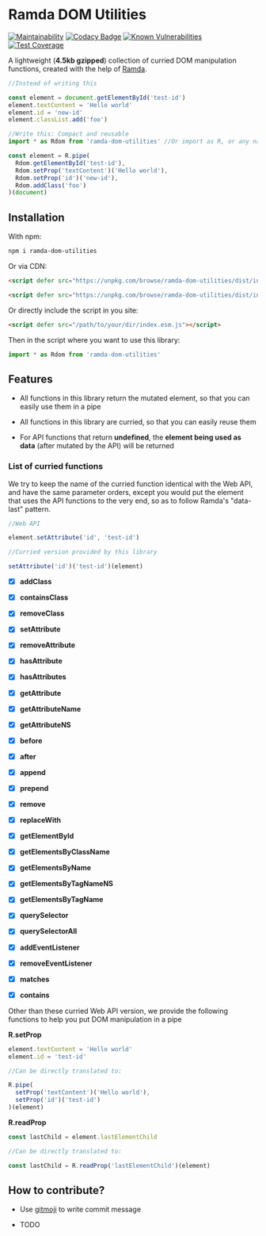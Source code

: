 # Ramda DOM Utilities

[![Maintainability](https://api.codeclimate.com/v1/badges/09d6cd7166295e953d9b/maintainability)](https://codeclimate.com/github/winston0410/ramda-dom-utilities/maintainability) [![Codacy Badge](https://app.codacy.com/project/badge/Grade/0177a95320534809b107fa55ca567cf6)](https://www.codacy.com/manual/winston0410/ramda-dom-utilities?utm_source=github.com&utm_medium=referral&utm_content=winston0410/ramda-dom-utilities&utm_campaign=Badge_Grade) [![Known Vulnerabilities](https://snyk.io/test/github/winston0410/ramda-dom-utilities/badge.svg?targetFile=package.json)](https://snyk.io/test/github/winston0410/ramda-dom-utilities?targetFile=package.json) [![Test Coverage](https://api.codeclimate.com/v1/badges/09d6cd7166295e953d9b/test_coverage)](https://codeclimate.com/github/winston0410/ramda-dom-utilities/test_coverage)

A lightweight (**4.5kb gzipped**) collection of curried DOM manipulation functions, created with the help of [Ramda](https://ramdajs.com/).

```javascript
//Instead of writing this

const element = document.getElementById('test-id')
element.textContent = 'Hello world'
element.id = 'new-id'
element.classList.add('foo')

//Write this: Compact and reusable
import * as Rdom from 'ramda-dom-utilities' //Or import as R, or any name you like

const element = R.pipe(
  Rdom.getElementById('test-id'),
  Rdom.setProp('textContent')('Hello world'),
  Rdom.setProp('id')('new-id'),
  Rdom.addClass('foo')
)(document)
```

## Installation

With npm:

```bash
npm i ramda-dom-utilities
```

Or via CDN:

```html
<script defer src="https://unpkg.com/browse/ramda-dom-utilities/dist/index.esm.js"></script>

<script defer src="https://unpkg.com/browse/ramda-dom-utilities/dist/index.cjs.js"></script>
```

Or directly include the script in you site:

```html
<script defer src="/path/to/your/dir/index.esm.js"></script>

```

Then in the script where you want to use this library:

```javascript
import * as Rdom from 'ramda-dom-utilities'
```

## Features

- All functions in this library return the mutated element, so that you can easily use them in a pipe

- All functions in this library are curried, so that you can easily reuse them

- For API functions that return **undefined**, the **element being used as data** (after mutated by the API) will be returned

### List of curried functions

We try to keep the name of the curried function identical with the Web API, and have the same parameter orders, except you would put the element that uses the API functions to the very end, so as to follow Ramda's "data-last" pattern.

```javascript
//Web API

element.setAttribute('id', 'test-id')

//Curried version provided by this library

setAttribute('id')('test-id')(element)
```

- [x] **addClass**

- [x] **containsClass**

- [x] **removeClass**

- [x] **setAttribute**

- [x] **removeAttribute**

- [x] **hasAttribute**

- [x] **hasAttributes**

- [x] **getAttribute**

- [x] **getAttributeName**

- [x] **getAttributeNS**

- [x] **before**

- [x] **after**

- [x] **append**

- [x] **prepend**

- [x] **remove**

- [x] **replaceWith**

- [x] **getElementById**

- [x] **getElementsByClassName**

- [x] **getElementsByName**

- [x] **getElementsByTagNameNS**

- [x] **getElementsByTagName**

- [x] **querySelector**

- [x] **querySelectorAll**

- [x] **addEventListener**

- [x] **removeEventListener**

- [x] **matches**

- [x] **contains**

Other than these curried Web API version, we provide the following functions to help you put DOM manipulation in a pipe

**R.setProp**

```javascript
element.textContent = 'Hello world'
element.id = 'test-id'

//Can be directly translated to:

R.pipe(
  setProp('textContent')('Hello world'),
  setProp('id')('test-id')
)(element)
```

**R.readProp**

```javascript
const lastChild = element.lastElementChild

//Can be directly translated to:

const lastChild = R.readProp('lastElementChild')(element)
```

## How to contribute?

- Use [gitmoji](https://github.com/carloscuesta/gitmoji) to write commit message

- TODO
